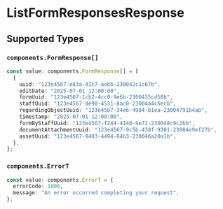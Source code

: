 # ListFormResponsesResponse


## Supported Types

### `components.FormResponse[]`

```typescript
const value: components.FormResponse[] = [
  {
    uuid: "123e4567-e83a-41c7-aebb-230042c1c67b",
    editDate: "2025-07-01 12:00:00",
    formUuid: "123e4567-1cb2-4cc0-9e6b-2300435cd50b",
    staffUuid: "123e4567-de90-4531-8ac0-23004a4c6ecb",
    regardingObjectUuid: "123e4567-34e6-4984-b1ea-23004791b4ab",
    timestamp: "2025-07-01 12:00:00",
    formByStaffUuid: "123e4567-f244-4140-9e72-230048c9c2bb",
    documentAttachmentUuid: "123e4567-9c5b-438f-9301-23004e9ef27b",
    assetUuid: "123e4567-8403-4494-84b3-230046a20a1b",
  },
];
```

### `components.ErrorT`

```typescript
const value: components.ErrorT = {
  errorCode: 1000,
  message: "An error occurred completing your request",
};
```


